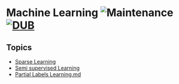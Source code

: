 # Machine Learning ![Maintenance](https://img.shields.io/maintenance/yes/2017.svg) [![DUB](https://img.shields.io/dub/l/vibe-d.svg)](LICENSE)


## Topics
- [Sparse Learning](sparse_learning/sparse_learning.md)
- [Semi supervised Learning](semi_supervised/semi_supervised.md)
- [Partial Labels Learning.md](partial_labels_learning/partial_labels_learning.md)
